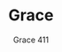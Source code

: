 ---
designer: Claudio Dondoli - Marco Pocci
description: "Harmony%20of%20shapes%20within%20seat%2C%20back%20and%20armrest%20which%20inspire%20warm%20welcome%20at%20first%20look.%20Grace%20armchair%20with%20polypropylene%20shell%20charged%20with%20glass%20fibre%20and%20steel%20rod%20sled%20frame%20%D8%2011%20mm."
image_primary: img/Grace_411_01_zoom.jpg
image_secondary: img/Grace_411_02_zoom.jpg
manufacturer: Pedrali
href: https://www.pedrali.it/en/products/catalog/Chair-GRACE-411/
subtitle: Grace 411
title: Grace
image_thumb: img/Grace_411_cover.jpg
tags: 
  - pedrali
  - chairs
category: chairs
slug: /manufacturers/pedrali/chairs/claudio-dondoli-marco-pocci-grace
---